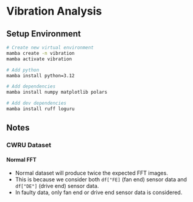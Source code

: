 # Vibration Analysis

## Setup Environment
```sh
# Create new virtual environment
mamba create -n vibration
mamba activate vibration

# Add python
mamba install python=3.12

# Add dependencies
mamba install numpy matplotlib polars

# Add dev dependencies
mamba install ruff loguru
```

## Notes
### CWRU Dataset
#### Normal FFT
- Normal dataset will produce twice the expected FFT images.
- This is because we consider both `df["FE]` (fan end) sensor data and `df["DE"]` (drive end) sensor data.
- In faulty data, only fan end or drive end sensor data is considered.
